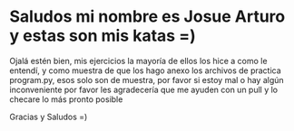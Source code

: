 # Saludos mi nombre es Josue Arturo y estas son mis katas =)

Ojalá estén bien, mis ejercicios la mayoría de ellos los hice a como le entendí,
y como muestra de que los hago anexo los archivos de practica program.py, esos
solo son de muestra, por favor si estoy mal o hay algún inconveniente por favor les
agradecería que me ayuden con un pull y lo checare lo más pronto posible

Gracias y Saludos =)

